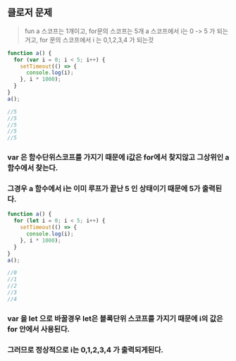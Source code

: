 ## 클로저 문제

> fun a 스코프는 1개이고, for문의 스코프는 5개
> a 스코프에서 i는 0 -> 5 가 되는거고, for 문의 스코프에서 i 는 0,1,2,3,4 가 되는것

```js
function a() {
  for (var i = 0; i < 5; i++) {
    setTimeout(() => {
      console.log(i);
    }, i * 1000);
  }
}
a();

//5
//5
//5
//5
//5
```

### var 은 함수단위스코프를 가지기 때문에 i값은 for에서 찾지않고 그상위인 a 함수에서 찾는다.

### 그경우 a 함수에서 i는 이미 루프가 끝난 5 인 상태이기 때문에 5가 출력된다.

```js
function a() {
  for (let i = 0; i < 5; i++) {
    setTimeout(() => {
      console.log(i);
    }, i * 1000);
  }
}
a();

//0
//1
//2
//3
//4
```

### var 을 let 으로 바꿀경우 let은 블록단위 스코프를 가지기 때문에 i의 값은 for 안에서 사용된다.

### 그러므로 정상적으로 i는 0,1,2,3,4 가 출력되게된다.
